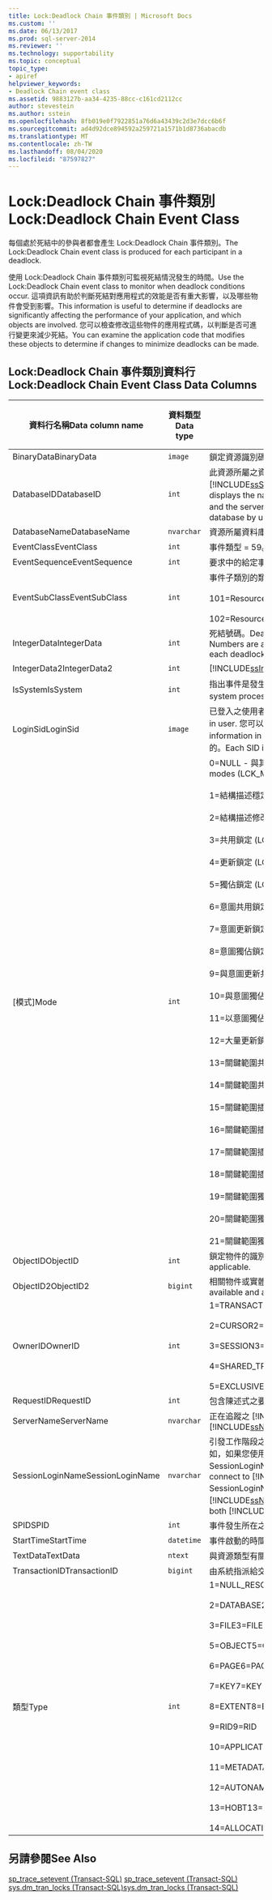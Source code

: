 ```yaml
---
title: Lock:Deadlock Chain 事件類別 | Microsoft Docs
ms.custom: ''
ms.date: 06/13/2017
ms.prod: sql-server-2014
ms.reviewer: ''
ms.technology: supportability
ms.topic: conceptual
topic_type:
- apiref
helpviewer_keywords:
- Deadlock Chain event class
ms.assetid: 9883127b-aa34-4235-88cc-c161cd2112cc
author: stevestein
ms.author: sstein
ms.openlocfilehash: 8fb019e0f7922851a76d6a43439c2d3e7dcc6b6f
ms.sourcegitcommit: ad4d92dce894592a259721a1571b1d8736abacdb
ms.translationtype: MT
ms.contentlocale: zh-TW
ms.lasthandoff: 08/04/2020
ms.locfileid: "87597827"
---
```

# <a name="lockdeadlock-chain-event-class"></a><span data-ttu-id="e0e83-102">Lock:Deadlock Chain 事件類別</span><span class="sxs-lookup"><span data-stu-id="e0e83-102">Lock:Deadlock Chain Event Class</span></span>
  <span data-ttu-id="e0e83-103">每個處於死結中的參與者都會產生 Lock:Deadlock Chain 事件類別。</span><span class="sxs-lookup"><span data-stu-id="e0e83-103">The Lock:Deadlock Chain event class is produced for each participant in a deadlock.</span></span>  
  
 <span data-ttu-id="e0e83-104">使用 Lock:Deadlock Chain 事件類別可監視死結情況發生的時間。</span><span class="sxs-lookup"><span data-stu-id="e0e83-104">Use the Lock:Deadlock Chain event class to monitor when deadlock conditions occur.</span></span> <span data-ttu-id="e0e83-105">這項資訊有助於判斷死結對應用程式的效能是否有重大影響，以及哪些物件會受到影響。</span><span class="sxs-lookup"><span data-stu-id="e0e83-105">This information is useful to determine if deadlocks are significantly affecting the performance of your application, and which objects are involved.</span></span> <span data-ttu-id="e0e83-106">您可以檢查修改這些物件的應用程式碼，以判斷是否可進行變更來減少死結。</span><span class="sxs-lookup"><span data-stu-id="e0e83-106">You can examine the application code that modifies these objects to determine if changes to minimize deadlocks can be made.</span></span>  
  
## <a name="lockdeadlock-chain-event-class-data-columns"></a><span data-ttu-id="e0e83-107">Lock:Deadlock Chain 事件類別資料行</span><span class="sxs-lookup"><span data-stu-id="e0e83-107">Lock:Deadlock Chain Event Class Data Columns</span></span>  
  
|<span data-ttu-id="e0e83-108">資料行名稱</span><span class="sxs-lookup"><span data-stu-id="e0e83-108">Data column name</span></span>|<span data-ttu-id="e0e83-109">資料類型</span><span class="sxs-lookup"><span data-stu-id="e0e83-109">Data type</span></span>|<span data-ttu-id="e0e83-110">描述</span><span class="sxs-lookup"><span data-stu-id="e0e83-110">Description</span></span>|<span data-ttu-id="e0e83-111">資料行識別碼</span><span class="sxs-lookup"><span data-stu-id="e0e83-111">Column ID</span></span>|<span data-ttu-id="e0e83-112">可篩選</span><span class="sxs-lookup"><span data-stu-id="e0e83-112">Filterable</span></span>|  
|----------------------|---------------|-----------------|---------------|----------------|  
|<span data-ttu-id="e0e83-113">BinaryData</span><span class="sxs-lookup"><span data-stu-id="e0e83-113">BinaryData</span></span>|`image`|<span data-ttu-id="e0e83-114">鎖定資源識別碼。</span><span class="sxs-lookup"><span data-stu-id="e0e83-114">Lock resource identifier.</span></span>|<span data-ttu-id="e0e83-115">2</span><span class="sxs-lookup"><span data-stu-id="e0e83-115">2</span></span>|<span data-ttu-id="e0e83-116">是</span><span class="sxs-lookup"><span data-stu-id="e0e83-116">Yes</span></span>|  
|<span data-ttu-id="e0e83-117">DatabaseID</span><span class="sxs-lookup"><span data-stu-id="e0e83-117">DatabaseID</span></span>|`int`|<span data-ttu-id="e0e83-118">此資源所屬之資料庫的識別碼。</span><span class="sxs-lookup"><span data-stu-id="e0e83-118">ID of the database to which this resource belongs.</span></span> [!INCLUDE[ssSqlProfiler](../../includes/sssqlprofiler-md.md)] <span data-ttu-id="e0e83-119">如果在追蹤中擷取 ServerName 資料行，則會顯示資料庫的名稱。</span><span class="sxs-lookup"><span data-stu-id="e0e83-119">displays the name of the database if the ServerName data column is captured in the trace and the server is available.</span></span> <span data-ttu-id="e0e83-120">請使用 DB_ID 函數判斷資料庫的值。</span><span class="sxs-lookup"><span data-stu-id="e0e83-120">Determine the value for a database by using the DB_ID function.</span></span>|<span data-ttu-id="e0e83-121">3</span><span class="sxs-lookup"><span data-stu-id="e0e83-121">3</span></span>|<span data-ttu-id="e0e83-122">是</span><span class="sxs-lookup"><span data-stu-id="e0e83-122">Yes</span></span>|  
|<span data-ttu-id="e0e83-123">DatabaseName</span><span class="sxs-lookup"><span data-stu-id="e0e83-123">DatabaseName</span></span>|`nvarchar`|<span data-ttu-id="e0e83-124">資源所屬資料庫的名稱。</span><span class="sxs-lookup"><span data-stu-id="e0e83-124">Name of the database to which the resource belongs.</span></span>|<span data-ttu-id="e0e83-125">35</span><span class="sxs-lookup"><span data-stu-id="e0e83-125">35</span></span>|<span data-ttu-id="e0e83-126">是</span><span class="sxs-lookup"><span data-stu-id="e0e83-126">Yes</span></span>|  
|<span data-ttu-id="e0e83-127">EventClass</span><span class="sxs-lookup"><span data-stu-id="e0e83-127">EventClass</span></span>|`int`|<span data-ttu-id="e0e83-128">事件類型 = 59。</span><span class="sxs-lookup"><span data-stu-id="e0e83-128">Type of event = 59.</span></span>|<span data-ttu-id="e0e83-129">27</span><span class="sxs-lookup"><span data-stu-id="e0e83-129">27</span></span>|<span data-ttu-id="e0e83-130">否</span><span class="sxs-lookup"><span data-stu-id="e0e83-130">No</span></span>|  
|<span data-ttu-id="e0e83-131">EventSequence</span><span class="sxs-lookup"><span data-stu-id="e0e83-131">EventSequence</span></span>|`int`|<span data-ttu-id="e0e83-132">要求中的給定事件順序。</span><span class="sxs-lookup"><span data-stu-id="e0e83-132">Sequence of a given event within the request.</span></span>|<span data-ttu-id="e0e83-133">51</span><span class="sxs-lookup"><span data-stu-id="e0e83-133">51</span></span>|<span data-ttu-id="e0e83-134">否</span><span class="sxs-lookup"><span data-stu-id="e0e83-134">No</span></span>|  
|<span data-ttu-id="e0e83-135">EventSubClass</span><span class="sxs-lookup"><span data-stu-id="e0e83-135">EventSubClass</span></span>|`int`|<span data-ttu-id="e0e83-136">事件子類別的類型。</span><span class="sxs-lookup"><span data-stu-id="e0e83-136">Type of event subclass.</span></span><br /><br /> <span data-ttu-id="e0e83-137">101=Resource type Lock</span><span class="sxs-lookup"><span data-stu-id="e0e83-137">101=Resource type Lock</span></span><br /><br /> <span data-ttu-id="e0e83-138">102=Resource type Exchange</span><span class="sxs-lookup"><span data-stu-id="e0e83-138">102=Resource type Exchange</span></span>|<span data-ttu-id="e0e83-139">21</span><span class="sxs-lookup"><span data-stu-id="e0e83-139">21</span></span>|<span data-ttu-id="e0e83-140">是</span><span class="sxs-lookup"><span data-stu-id="e0e83-140">Yes</span></span>|  
|<span data-ttu-id="e0e83-141">IntegerData</span><span class="sxs-lookup"><span data-stu-id="e0e83-141">IntegerData</span></span>|`int`|<span data-ttu-id="e0e83-142">死結號碼。</span><span class="sxs-lookup"><span data-stu-id="e0e83-142">Deadlock number.</span></span> <span data-ttu-id="e0e83-143">在伺服器啟動之後從 0 開始指派號碼，隨著每個死結逐一遞增。</span><span class="sxs-lookup"><span data-stu-id="e0e83-143">Numbers are assigned beginning with 0 when the server is started, and incremented for each deadlock.</span></span>|<span data-ttu-id="e0e83-144">25</span><span class="sxs-lookup"><span data-stu-id="e0e83-144">25</span></span>|<span data-ttu-id="e0e83-145">是</span><span class="sxs-lookup"><span data-stu-id="e0e83-145">Yes</span></span>|  
|<span data-ttu-id="e0e83-146">IntegerData2</span><span class="sxs-lookup"><span data-stu-id="e0e83-146">IntegerData2</span></span>|`int`|[!INCLUDE[ssInternalOnly](../../includes/ssinternalonly-md.md)]|<span data-ttu-id="e0e83-147">55</span><span class="sxs-lookup"><span data-stu-id="e0e83-147">55</span></span>|<span data-ttu-id="e0e83-148">是</span><span class="sxs-lookup"><span data-stu-id="e0e83-148">Yes</span></span>|  
|<span data-ttu-id="e0e83-149">IsSystem</span><span class="sxs-lookup"><span data-stu-id="e0e83-149">IsSystem</span></span>|`int`|<span data-ttu-id="e0e83-150">指出事件是發生在系統處理序或使用者處理序。</span><span class="sxs-lookup"><span data-stu-id="e0e83-150">Indicates whether the event occurred on a system process or a user process.</span></span> <span data-ttu-id="e0e83-151">1 = 系統，0 = 使用者。</span><span class="sxs-lookup"><span data-stu-id="e0e83-151">1 = system, 0 = user.</span></span>|<span data-ttu-id="e0e83-152">60</span><span class="sxs-lookup"><span data-stu-id="e0e83-152">60</span></span>|<span data-ttu-id="e0e83-153">是</span><span class="sxs-lookup"><span data-stu-id="e0e83-153">Yes</span></span>|  
|<span data-ttu-id="e0e83-154">LoginSid</span><span class="sxs-lookup"><span data-stu-id="e0e83-154">LoginSid</span></span>|`image`|<span data-ttu-id="e0e83-155">已登入之使用者的安全性識別碼 (SID)。</span><span class="sxs-lookup"><span data-stu-id="e0e83-155">Security identification number (SID) of the logged-in user.</span></span> <span data-ttu-id="e0e83-156">您可以在 sys.server_principals 目錄檢視中找到這項資訊。</span><span class="sxs-lookup"><span data-stu-id="e0e83-156">You can find this information in the sys.server_principals catalog view.</span></span> <span data-ttu-id="e0e83-157">伺服器上的每一個登入之 SID 是唯一的。</span><span class="sxs-lookup"><span data-stu-id="e0e83-157">Each SID is unique for each login in the server.</span></span>|<span data-ttu-id="e0e83-158">41</span><span class="sxs-lookup"><span data-stu-id="e0e83-158">41</span></span>|<span data-ttu-id="e0e83-159">是</span><span class="sxs-lookup"><span data-stu-id="e0e83-159">Yes</span></span>|  
|<span data-ttu-id="e0e83-160">[模式]</span><span class="sxs-lookup"><span data-stu-id="e0e83-160">Mode</span></span>|`int`|<span data-ttu-id="e0e83-161">0=NULL - 與其他所有鎖定模式相容 (LCK_M_NL)</span><span class="sxs-lookup"><span data-stu-id="e0e83-161">0=NULL - Compatible with all other lock modes (LCK_M_NL)</span></span><br /><br /> <span data-ttu-id="e0e83-162">1=結構描述穩定性鎖定 (LCK_M_SCH_S)</span><span class="sxs-lookup"><span data-stu-id="e0e83-162">1=Schema Stability lock (LCK_M_SCH_S)</span></span><br /><br /> <span data-ttu-id="e0e83-163">2=結構描述修改鎖定 (LCK_M_SCH_M)</span><span class="sxs-lookup"><span data-stu-id="e0e83-163">2=Schema Modification Lock (LCK_M_SCH_M)</span></span><br /><br /> <span data-ttu-id="e0e83-164">3=共用鎖定 (LCK_M_S)</span><span class="sxs-lookup"><span data-stu-id="e0e83-164">3=Shared Lock (LCK_M_S)</span></span><br /><br /> <span data-ttu-id="e0e83-165">4=更新鎖定 (LCK_M_U)</span><span class="sxs-lookup"><span data-stu-id="e0e83-165">4=Update Lock (LCK_M_U)</span></span><br /><br /> <span data-ttu-id="e0e83-166">5=獨佔鎖定 (LCK_M_X)</span><span class="sxs-lookup"><span data-stu-id="e0e83-166">5=Exclusive Lock (LCK_M_X)</span></span><br /><br /> <span data-ttu-id="e0e83-167">6=意圖共用鎖定 (LCK_M_IS)</span><span class="sxs-lookup"><span data-stu-id="e0e83-167">6=Intent Shared Lock (LCK_M_IS)</span></span><br /><br /> <span data-ttu-id="e0e83-168">7=意圖更新鎖定 (LCK_M_IU)</span><span class="sxs-lookup"><span data-stu-id="e0e83-168">7=Intent Update Lock (LCK_M_IU)</span></span><br /><br /> <span data-ttu-id="e0e83-169">8=意圖獨佔鎖定 (LCK_M_IX)</span><span class="sxs-lookup"><span data-stu-id="e0e83-169">8=Intent Exclusive Lock (LCK_M_IX)</span></span><br /><br /> <span data-ttu-id="e0e83-170">9=與意圖更新共用 (LCK_M_SIU)</span><span class="sxs-lookup"><span data-stu-id="e0e83-170">9=Shared with intent to Update (LCK_M_SIU)</span></span><br /><br /> <span data-ttu-id="e0e83-171">10=與意圖獨佔共用 (LCK_M_SIX)</span><span class="sxs-lookup"><span data-stu-id="e0e83-171">10=Shared with Intent Exclusive (LCK_M_SIX)</span></span><br /><br /> <span data-ttu-id="e0e83-172">11=以意圖獨佔更新 (LCK_M_UIX)</span><span class="sxs-lookup"><span data-stu-id="e0e83-172">11=Update with Intent Exclusive (LCK_M_UIX)</span></span><br /><br /> <span data-ttu-id="e0e83-173">12=大量更新鎖定 (LCK_M_BU)</span><span class="sxs-lookup"><span data-stu-id="e0e83-173">12=Bulk Update Lock (LCK_M_BU)</span></span><br /><br /> <span data-ttu-id="e0e83-174">13=關鍵範圍共用/共用 (LCK_M_RS_S)</span><span class="sxs-lookup"><span data-stu-id="e0e83-174">13=Key range Shared/Shared (LCK_M_RS_S)</span></span><br /><br /> <span data-ttu-id="e0e83-175">14=關鍵範圍共用/更新 (LCK_M_RS_U)</span><span class="sxs-lookup"><span data-stu-id="e0e83-175">14=Key range Shared/Update (LCK_M_RS_U)</span></span><br /><br /> <span data-ttu-id="e0e83-176">15=關鍵範圍插入 NULL (LCK_M_RI_NL)</span><span class="sxs-lookup"><span data-stu-id="e0e83-176">15=Key Range Insert NULL (LCK_M_RI_NL)</span></span><br /><br /> <span data-ttu-id="e0e83-177">16=關鍵範圍插入共用 (LCK_M_RI_S)</span><span class="sxs-lookup"><span data-stu-id="e0e83-177">16=Key Range Insert Shared (LCK_M_RI_S)</span></span><br /><br /> <span data-ttu-id="e0e83-178">17=關鍵範圍插入更新 (LCK_M_RI_U)</span><span class="sxs-lookup"><span data-stu-id="e0e83-178">17=Key Range Insert Update (LCK_M_RI_U)</span></span><br /><br /> <span data-ttu-id="e0e83-179">18=關鍵範圍插入獨佔 (LCK_M_RI_X)</span><span class="sxs-lookup"><span data-stu-id="e0e83-179">18=Key Range Insert Exclusive (LCK_M_RI_X)</span></span><br /><br /> <span data-ttu-id="e0e83-180">19=關鍵範圍獨佔共用 (LCK_M_RX_S)</span><span class="sxs-lookup"><span data-stu-id="e0e83-180">19=Key Range Exclusive Shared (LCK_M_RX_S)</span></span><br /><br /> <span data-ttu-id="e0e83-181">20=關鍵範圍獨佔更新 (LCK_M_RX_U)</span><span class="sxs-lookup"><span data-stu-id="e0e83-181">20=Key Range Exclusive Update (LCK_M_RX_U)</span></span><br /><br /> <span data-ttu-id="e0e83-182">21=關鍵範圍獨佔獨佔 (LCK_M_RX_X)</span><span class="sxs-lookup"><span data-stu-id="e0e83-182">21=Key Range Exclusive Exclusive (LCK_M_RX_X)</span></span>|<span data-ttu-id="e0e83-183">32</span><span class="sxs-lookup"><span data-stu-id="e0e83-183">32</span></span>|<span data-ttu-id="e0e83-184">是</span><span class="sxs-lookup"><span data-stu-id="e0e83-184">Yes</span></span>|  
|<span data-ttu-id="e0e83-185">ObjectID</span><span class="sxs-lookup"><span data-stu-id="e0e83-185">ObjectID</span></span>|`int`|<span data-ttu-id="e0e83-186">鎖定物件的識別碼 (如果有且適用的話)。</span><span class="sxs-lookup"><span data-stu-id="e0e83-186">ID of the object that was locked, if available and applicable.</span></span>|<span data-ttu-id="e0e83-187">22</span><span class="sxs-lookup"><span data-stu-id="e0e83-187">22</span></span>|<span data-ttu-id="e0e83-188">是</span><span class="sxs-lookup"><span data-stu-id="e0e83-188">Yes</span></span>|  
|<span data-ttu-id="e0e83-189">ObjectID2</span><span class="sxs-lookup"><span data-stu-id="e0e83-189">ObjectID2</span></span>|`bigint`|<span data-ttu-id="e0e83-190">相關物件或實體的識別碼 (如果有且適用的話)。</span><span class="sxs-lookup"><span data-stu-id="e0e83-190">The ID of the related object or entity, if available and applicable.</span></span>|<span data-ttu-id="e0e83-191">56</span><span class="sxs-lookup"><span data-stu-id="e0e83-191">56</span></span>|<span data-ttu-id="e0e83-192">是</span><span class="sxs-lookup"><span data-stu-id="e0e83-192">Yes</span></span>|  
|<span data-ttu-id="e0e83-193">OwnerID</span><span class="sxs-lookup"><span data-stu-id="e0e83-193">OwnerID</span></span>|`int`|<span data-ttu-id="e0e83-194">1=TRANSACTION</span><span class="sxs-lookup"><span data-stu-id="e0e83-194">1=TRANSACTION</span></span><br /><br /> <span data-ttu-id="e0e83-195">2=CURSOR</span><span class="sxs-lookup"><span data-stu-id="e0e83-195">2=CURSOR</span></span><br /><br /> <span data-ttu-id="e0e83-196">3=SESSION</span><span class="sxs-lookup"><span data-stu-id="e0e83-196">3=SESSION</span></span><br /><br /> <span data-ttu-id="e0e83-197">4=SHARED_TRANSACTION_WORKSPACE</span><span class="sxs-lookup"><span data-stu-id="e0e83-197">4=SHARED_TRANSACTION_WORKSPACE</span></span><br /><br /> <span data-ttu-id="e0e83-198">5=EXCLUSIVE_TRANSACTION_WORKSPACE</span><span class="sxs-lookup"><span data-stu-id="e0e83-198">5=EXCLUSIVE_TRANSACTION_WORKSPACE</span></span>|<span data-ttu-id="e0e83-199">58</span><span class="sxs-lookup"><span data-stu-id="e0e83-199">58</span></span>|<span data-ttu-id="e0e83-200">是</span><span class="sxs-lookup"><span data-stu-id="e0e83-200">Yes</span></span>|  
|<span data-ttu-id="e0e83-201">RequestID</span><span class="sxs-lookup"><span data-stu-id="e0e83-201">RequestID</span></span>|`int`|<span data-ttu-id="e0e83-202">包含陳述式之要求的識別碼。</span><span class="sxs-lookup"><span data-stu-id="e0e83-202">ID of the request containing the statement.</span></span>|<span data-ttu-id="e0e83-203">49</span><span class="sxs-lookup"><span data-stu-id="e0e83-203">49</span></span>|<span data-ttu-id="e0e83-204">是</span><span class="sxs-lookup"><span data-stu-id="e0e83-204">Yes</span></span>|  
|<span data-ttu-id="e0e83-205">ServerName</span><span class="sxs-lookup"><span data-stu-id="e0e83-205">ServerName</span></span>|`nvarchar`|<span data-ttu-id="e0e83-206">正在追蹤之 [!INCLUDE[ssNoVersion](../../includes/ssnoversion-md.md)] 執行個體的名稱。</span><span class="sxs-lookup"><span data-stu-id="e0e83-206">Name of the instance of [!INCLUDE[ssNoVersion](../../includes/ssnoversion-md.md)] being traced.</span></span>|<span data-ttu-id="e0e83-207">26</span><span class="sxs-lookup"><span data-stu-id="e0e83-207">26</span></span>|<span data-ttu-id="e0e83-208">否</span><span class="sxs-lookup"><span data-stu-id="e0e83-208">No</span></span>|  
|<span data-ttu-id="e0e83-209">SessionLoginName</span><span class="sxs-lookup"><span data-stu-id="e0e83-209">SessionLoginName</span></span>|`nvarchar`|<span data-ttu-id="e0e83-210">引發工作階段之使用者的登入名稱。</span><span class="sxs-lookup"><span data-stu-id="e0e83-210">Login name of the user who originated the session.</span></span> <span data-ttu-id="e0e83-211">例如，如果您使用 Login1 連接到 [!INCLUDE[ssNoVersion](../../includes/ssnoversion-md.md)] ，並以 Login2 身分執行陳述式，則 SessionLoginName 將顯示 Login1 而 LoginName 則顯示 Login2。</span><span class="sxs-lookup"><span data-stu-id="e0e83-211">For example, if you connect to [!INCLUDE[ssNoVersion](../../includes/ssnoversion-md.md)] using Login1 and execute a statement as Login2, SessionLoginName shows Login1 and LoginName shows Login2.</span></span> <span data-ttu-id="e0e83-212">這個資料行會同時顯示 [!INCLUDE[ssNoVersion](../../includes/ssnoversion-md.md)] 與 [!INCLUDE[msCoName](../../includes/msconame-md.md)] Windows 登入。</span><span class="sxs-lookup"><span data-stu-id="e0e83-212">This column displays both [!INCLUDE[ssNoVersion](../../includes/ssnoversion-md.md)] and [!INCLUDE[msCoName](../../includes/msconame-md.md)] Windows logins.</span></span>|<span data-ttu-id="e0e83-213">64</span><span class="sxs-lookup"><span data-stu-id="e0e83-213">64</span></span>|<span data-ttu-id="e0e83-214">是</span><span class="sxs-lookup"><span data-stu-id="e0e83-214">Yes</span></span>|  
|<span data-ttu-id="e0e83-215">SPID</span><span class="sxs-lookup"><span data-stu-id="e0e83-215">SPID</span></span>|`int`|<span data-ttu-id="e0e83-216">事件發生所在之工作階段的識別碼。</span><span class="sxs-lookup"><span data-stu-id="e0e83-216">ID of the session on which the event occurred.</span></span>|<span data-ttu-id="e0e83-217">12</span><span class="sxs-lookup"><span data-stu-id="e0e83-217">12</span></span>|<span data-ttu-id="e0e83-218">是</span><span class="sxs-lookup"><span data-stu-id="e0e83-218">Yes</span></span>|  
|<span data-ttu-id="e0e83-219">StartTime</span><span class="sxs-lookup"><span data-stu-id="e0e83-219">StartTime</span></span>|`datetime`|<span data-ttu-id="e0e83-220">事件啟動的時間 (如果有的話)。</span><span class="sxs-lookup"><span data-stu-id="e0e83-220">Time at which the event started, if available.</span></span>|<span data-ttu-id="e0e83-221">14</span><span class="sxs-lookup"><span data-stu-id="e0e83-221">14</span></span>|<span data-ttu-id="e0e83-222">是</span><span class="sxs-lookup"><span data-stu-id="e0e83-222">Yes</span></span>|  
|<span data-ttu-id="e0e83-223">TextData</span><span class="sxs-lookup"><span data-stu-id="e0e83-223">TextData</span></span>|`ntext`|<span data-ttu-id="e0e83-224">與資源類型有關的文字值。</span><span class="sxs-lookup"><span data-stu-id="e0e83-224">Text value dependent on the resource type.</span></span>|<span data-ttu-id="e0e83-225">1</span><span class="sxs-lookup"><span data-stu-id="e0e83-225">1</span></span>|<span data-ttu-id="e0e83-226">是</span><span class="sxs-lookup"><span data-stu-id="e0e83-226">Yes</span></span>|  
|<span data-ttu-id="e0e83-227">TransactionID</span><span class="sxs-lookup"><span data-stu-id="e0e83-227">TransactionID</span></span>|`bigint`|<span data-ttu-id="e0e83-228">由系統指派給交易的識別碼。</span><span class="sxs-lookup"><span data-stu-id="e0e83-228">System-assigned ID of the transaction.</span></span>|<span data-ttu-id="e0e83-229">4</span><span class="sxs-lookup"><span data-stu-id="e0e83-229">4</span></span>|<span data-ttu-id="e0e83-230">是</span><span class="sxs-lookup"><span data-stu-id="e0e83-230">Yes</span></span>|  
|<span data-ttu-id="e0e83-231">類型</span><span class="sxs-lookup"><span data-stu-id="e0e83-231">Type</span></span>|`int`|<span data-ttu-id="e0e83-232">1=NULL_RESOURCE</span><span class="sxs-lookup"><span data-stu-id="e0e83-232">1=NULL_RESOURCE</span></span><br /><br /> <span data-ttu-id="e0e83-233">2=DATABASE</span><span class="sxs-lookup"><span data-stu-id="e0e83-233">2=DATABASE</span></span><br /><br /> <span data-ttu-id="e0e83-234">3=FILE</span><span class="sxs-lookup"><span data-stu-id="e0e83-234">3=FILE</span></span><br /><br /> <span data-ttu-id="e0e83-235">5=OBJECT</span><span class="sxs-lookup"><span data-stu-id="e0e83-235">5=OBJECT</span></span><br /><br /> <span data-ttu-id="e0e83-236">6=PAGE</span><span class="sxs-lookup"><span data-stu-id="e0e83-236">6=PAGE</span></span><br /><br /> <span data-ttu-id="e0e83-237">7=KEY</span><span class="sxs-lookup"><span data-stu-id="e0e83-237">7=KEY</span></span><br /><br /> <span data-ttu-id="e0e83-238">8=EXTENT</span><span class="sxs-lookup"><span data-stu-id="e0e83-238">8=EXTENT</span></span><br /><br /> <span data-ttu-id="e0e83-239">9=RID</span><span class="sxs-lookup"><span data-stu-id="e0e83-239">9=RID</span></span><br /><br /> <span data-ttu-id="e0e83-240">10=APPLICATION</span><span class="sxs-lookup"><span data-stu-id="e0e83-240">10=APPLICATION</span></span><br /><br /> <span data-ttu-id="e0e83-241">11=METADATA</span><span class="sxs-lookup"><span data-stu-id="e0e83-241">11=METADATA</span></span><br /><br /> <span data-ttu-id="e0e83-242">12=AUTONAMEDB</span><span class="sxs-lookup"><span data-stu-id="e0e83-242">12=AUTONAMEDB</span></span><br /><br /> <span data-ttu-id="e0e83-243">13=HOBT</span><span class="sxs-lookup"><span data-stu-id="e0e83-243">13=HOBT</span></span><br /><br /> <span data-ttu-id="e0e83-244">14=ALLOCATION_UNIT</span><span class="sxs-lookup"><span data-stu-id="e0e83-244">14=ALLOCATION_UNIT</span></span>|<span data-ttu-id="e0e83-245">57</span><span class="sxs-lookup"><span data-stu-id="e0e83-245">57</span></span>|<span data-ttu-id="e0e83-246">是</span><span class="sxs-lookup"><span data-stu-id="e0e83-246">Yes</span></span>|  
  
## <a name="see-also"></a><span data-ttu-id="e0e83-247">另請參閱</span><span class="sxs-lookup"><span data-stu-id="e0e83-247">See Also</span></span>  
 <span data-ttu-id="e0e83-248">[sp_trace_setevent &#40;Transact-SQL&#41;](/sql/relational-databases/system-stored-procedures/sp-trace-setevent-transact-sql) </span><span class="sxs-lookup"><span data-stu-id="e0e83-248">[sp_trace_setevent &#40;Transact-SQL&#41;](/sql/relational-databases/system-stored-procedures/sp-trace-setevent-transact-sql) </span></span>  
 [<span data-ttu-id="e0e83-249">sys.dm_tran_locks &#40;Transact-SQL&#41;</span><span class="sxs-lookup"><span data-stu-id="e0e83-249">sys.dm_tran_locks &#40;Transact-SQL&#41;</span></span>](/sql/relational-databases/system-dynamic-management-views/sys-dm-tran-locks-transact-sql)  
  
  
